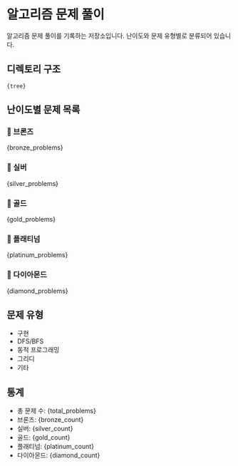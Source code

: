 # 알고리즘 문제 풀이

알고리즘 문제 풀이를 기록하는 저장소입니다. 난이도와 문제 유형별로 분류되어 있습니다.

## 디렉토리 구조

```
{tree}
```

## 난이도별 문제 목록

### 🥉 브론즈
{bronze_problems}

### 🥈 실버
{silver_problems}

### 🥇 골드
{gold_problems}

### 💎 플래티넘
{platinum_problems}

### 💫 다이아몬드
{diamond_problems}

## 문제 유형
- 구현
- DFS/BFS
- 동적 프로그래밍
- 그리디
- 기타

## 통계
- 총 문제 수: {total_problems}
- 브론즈: {bronze_count}
- 실버: {silver_count}
- 골드: {gold_count}
- 플래티넘: {platinum_count}
- 다이아몬드: {diamond_count}